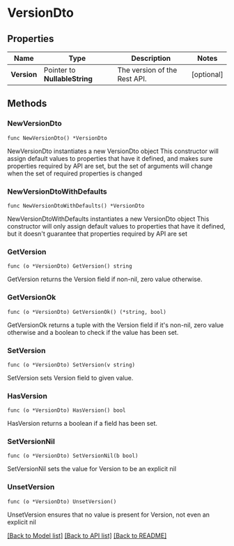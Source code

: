 # VersionDto

## Properties

Name | Type | Description | Notes
------------ | ------------- | ------------- | -------------
**Version** | Pointer to **NullableString** | The version of the Rest API. | [optional] 

## Methods

### NewVersionDto

`func NewVersionDto() *VersionDto`

NewVersionDto instantiates a new VersionDto object
This constructor will assign default values to properties that have it defined,
and makes sure properties required by API are set, but the set of arguments
will change when the set of required properties is changed

### NewVersionDtoWithDefaults

`func NewVersionDtoWithDefaults() *VersionDto`

NewVersionDtoWithDefaults instantiates a new VersionDto object
This constructor will only assign default values to properties that have it defined,
but it doesn't guarantee that properties required by API are set

### GetVersion

`func (o *VersionDto) GetVersion() string`

GetVersion returns the Version field if non-nil, zero value otherwise.

### GetVersionOk

`func (o *VersionDto) GetVersionOk() (*string, bool)`

GetVersionOk returns a tuple with the Version field if it's non-nil, zero value otherwise
and a boolean to check if the value has been set.

### SetVersion

`func (o *VersionDto) SetVersion(v string)`

SetVersion sets Version field to given value.

### HasVersion

`func (o *VersionDto) HasVersion() bool`

HasVersion returns a boolean if a field has been set.

### SetVersionNil

`func (o *VersionDto) SetVersionNil(b bool)`

 SetVersionNil sets the value for Version to be an explicit nil

### UnsetVersion
`func (o *VersionDto) UnsetVersion()`

UnsetVersion ensures that no value is present for Version, not even an explicit nil

[[Back to Model list]](../README.md#documentation-for-models) [[Back to API list]](../README.md#documentation-for-api-endpoints) [[Back to README]](../README.md)



